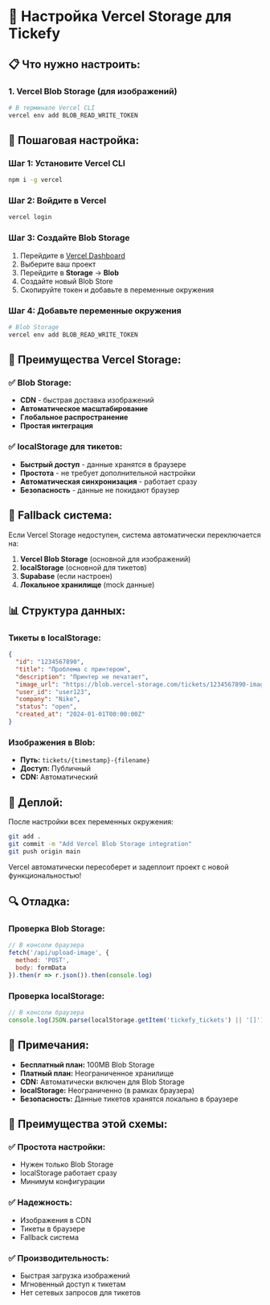 # 🚀 Настройка Vercel Storage для Tickefy

## 📋 **Что нужно настроить:**

### **1. Vercel Blob Storage (для изображений)**
```bash
# В терминале Vercel CLI
vercel env add BLOB_READ_WRITE_TOKEN
```

## 🔧 **Пошаговая настройка:**

### **Шаг 1: Установите Vercel CLI**
```bash
npm i -g vercel
```

### **Шаг 2: Войдите в Vercel**
```bash
vercel login
```

### **Шаг 3: Создайте Blob Storage**
1. Перейдите в [Vercel Dashboard](https://vercel.com/dashboard)
2. Выберите ваш проект
3. Перейдите в **Storage** → **Blob**
4. Создайте новый Blob Store
5. Скопируйте токен и добавьте в переменные окружения

### **Шаг 4: Добавьте переменные окружения**
```bash
# Blob Storage
vercel env add BLOB_READ_WRITE_TOKEN
```

## 🎯 **Преимущества Vercel Storage:**

### **✅ Blob Storage:**
- **CDN** - быстрая доставка изображений
- **Автоматическое масштабирование**
- **Глобальное распространение**
- **Простая интеграция**

### **✅ localStorage для тикетов:**
- **Быстрый доступ** - данные хранятся в браузере
- **Простота** - не требует дополнительной настройки
- **Автоматическая синхронизация** - работает сразу
- **Безопасность** - данные не покидают браузер

## 🔄 **Fallback система:**

Если Vercel Storage недоступен, система автоматически переключается на:
1. **Vercel Blob Storage** (основной для изображений)
2. **localStorage** (основной для тикетов)
3. **Supabase** (если настроен)
4. **Локальное хранилище** (mock данные)

## 📊 **Структура данных:**

### **Тикеты в localStorage:**
```json
{
  "id": "1234567890",
  "title": "Проблема с принтером",
  "description": "Принтер не печатает",
  "image_url": "https://blob.vercel-storage.com/tickets/1234567890-image.jpg",
  "user_id": "user123",
  "company": "Nike",
  "status": "open",
  "created_at": "2024-01-01T00:00:00Z"
}
```

### **Изображения в Blob:**
- **Путь:** `tickets/{timestamp}-{filename}`
- **Доступ:** Публичный
- **CDN:** Автоматический

## 🚀 **Деплой:**

После настройки всех переменных окружения:

```bash
git add .
git commit -m "Add Vercel Blob Storage integration"
git push origin main
```

Vercel автоматически пересоберет и задеплоит проект с новой функциональностью!

## 🔍 **Отладка:**

### **Проверка Blob Storage:**
```javascript
// В консоли браузера
fetch('/api/upload-image', {
  method: 'POST',
  body: formData
}).then(r => r.json()).then(console.log)
```

### **Проверка localStorage:**
```javascript
// В консоли браузера
console.log(JSON.parse(localStorage.getItem('tickefy_tickets') || '[]'))
```

## 📝 **Примечания:**

- **Бесплатный план:** 100MB Blob Storage
- **Платный план:** Неограниченное хранилище
- **CDN:** Автоматически включен для Blob Storage
- **localStorage:** Неограниченно (в рамках браузера)
- **Безопасность:** Данные тикетов хранятся локально в браузере

## 🎯 **Преимущества этой схемы:**

### **✅ Простота настройки:**
- Нужен только Blob Storage
- localStorage работает сразу
- Минимум конфигурации

### **✅ Надежность:**
- Изображения в CDN
- Тикеты в браузере
- Fallback система

### **✅ Производительность:**
- Быстрая загрузка изображений
- Мгновенный доступ к тикетам
- Нет сетевых запросов для тикетов 